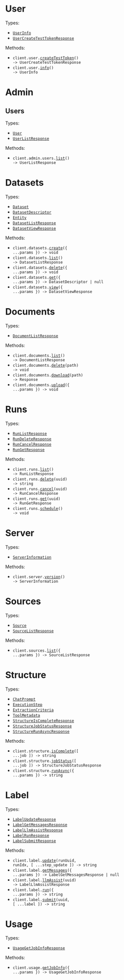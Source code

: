 # User

Types:

- <code><a href="./src/resources/user.ts">UserInfo</a></code>
- <code><a href="./src/resources/user.ts">UserCreateTestTokenResponse</a></code>

Methods:

- <code title="post /user/create_test_token">client.user.<a href="./src/resources/user.ts">createTestToken</a>() -> UserCreateTestTokenResponse</code>
- <code title="get /user/info">client.user.<a href="./src/resources/user.ts">info</a>() -> UserInfo</code>

# Admin

## Users

Types:

- <code><a href="./src/resources/admin/users.ts">User</a></code>
- <code><a href="./src/resources/admin/users.ts">UserListResponse</a></code>

Methods:

- <code title="get /admin/users/list">client.admin.users.<a href="./src/resources/admin/users.ts">list</a>() -> UserListResponse</code>

# Datasets

Types:

- <code><a href="./src/resources/datasets.ts">Dataset</a></code>
- <code><a href="./src/resources/datasets.ts">DatasetDescriptor</a></code>
- <code><a href="./src/resources/datasets.ts">Entity</a></code>
- <code><a href="./src/resources/datasets.ts">DatasetListResponse</a></code>
- <code><a href="./src/resources/datasets.ts">DatasetViewResponse</a></code>

Methods:

- <code title="post /dataset/create">client.datasets.<a href="./src/resources/datasets.ts">create</a>({ ...params }) -> void</code>
- <code title="get /dataset/list">client.datasets.<a href="./src/resources/datasets.ts">list</a>() -> DatasetListResponse</code>
- <code title="delete /dataset/delete">client.datasets.<a href="./src/resources/datasets.ts">delete</a>({ ...params }) -> void</code>
- <code title="get /dataset/info">client.datasets.<a href="./src/resources/datasets.ts">get</a>({ ...params }) -> DatasetDescriptor | null</code>
- <code title="get /dataset/view">client.datasets.<a href="./src/resources/datasets.ts">view</a>({ ...params }) -> DatasetViewResponse</code>

# Documents

Types:

- <code><a href="./src/resources/documents.ts">DocumentListResponse</a></code>

Methods:

- <code title="get /documents/list">client.documents.<a href="./src/resources/documents.ts">list</a>() -> DocumentListResponse</code>
- <code title="delete /documents/delete/{path}">client.documents.<a href="./src/resources/documents.ts">delete</a>(path) -> void</code>
- <code title="get /documents/download/{path}">client.documents.<a href="./src/resources/documents.ts">download</a>(path) -> Response</code>
- <code title="post /documents/upload">client.documents.<a href="./src/resources/documents.ts">upload</a>({ ...params }) -> void</code>

# Runs

Types:

- <code><a href="./src/resources/runs.ts">RunListResponse</a></code>
- <code><a href="./src/resources/runs.ts">RunDeleteResponse</a></code>
- <code><a href="./src/resources/runs.ts">RunCancelResponse</a></code>
- <code><a href="./src/resources/runs.ts">RunGetResponse</a></code>

Methods:

- <code title="get /runs/list">client.runs.<a href="./src/resources/runs.ts">list</a>() -> RunListResponse</code>
- <code title="post /runs/delete/{uuid}">client.runs.<a href="./src/resources/runs.ts">delete</a>(uuid) -> string</code>
- <code title="post /runs/cancel/{uuid}">client.runs.<a href="./src/resources/runs.ts">cancel</a>(uuid) -> RunCancelResponse</code>
- <code title="get /runs/get/{uuid}">client.runs.<a href="./src/resources/runs.ts">get</a>(uuid) -> RunGetResponse</code>
- <code title="post /runs/schedule">client.runs.<a href="./src/resources/runs.ts">schedule</a>() -> void</code>

# Server

Types:

- <code><a href="./src/resources/server.ts">ServerInformation</a></code>

Methods:

- <code title="get /server/version">client.server.<a href="./src/resources/server.ts">version</a>() -> ServerInformation</code>

# Sources

Types:

- <code><a href="./src/resources/sources.ts">Source</a></code>
- <code><a href="./src/resources/sources.ts">SourceListResponse</a></code>

Methods:

- <code title="get /source/get_sources">client.sources.<a href="./src/resources/sources.ts">list</a>({ ...params }) -> SourceListResponse</code>

# Structure

Types:

- <code><a href="./src/resources/structure.ts">ChatPrompt</a></code>
- <code><a href="./src/resources/structure.ts">ExecutionStep</a></code>
- <code><a href="./src/resources/structure.ts">ExtractionCriteria</a></code>
- <code><a href="./src/resources/structure.ts">ToolMetadata</a></code>
- <code><a href="./src/resources/structure.ts">StructureIsCompleteResponse</a></code>
- <code><a href="./src/resources/structure.ts">StructureJobStatusResponse</a></code>
- <code><a href="./src/resources/structure.ts">StructureRunAsyncResponse</a></code>

Methods:

- <code title="post /structure/is_complete">client.structure.<a href="./src/resources/structure.ts">isComplete</a>([ ...job ]) -> string</code>
- <code title="post /structure/job_status">client.structure.<a href="./src/resources/structure.ts">jobStatus</a>([ ...job ]) -> StructureJobStatusResponse</code>
- <code title="post /structure/run_async">client.structure.<a href="./src/resources/structure.ts">runAsync</a>({ ...params }) -> string</code>

# Label

Types:

- <code><a href="./src/resources/label.ts">LabelUpdateResponse</a></code>
- <code><a href="./src/resources/label.ts">LabelGetMessagesResponse</a></code>
- <code><a href="./src/resources/label.ts">LabelLlmAssistResponse</a></code>
- <code><a href="./src/resources/label.ts">LabelRunResponse</a></code>
- <code><a href="./src/resources/label.ts">LabelSubmitResponse</a></code>

Methods:

- <code title="post /label/update/{run_uuid}/{run_idx}">client.label.<a href="./src/resources/label.ts">update</a>(runUuid, runIdx, [ ...step_update ]) -> string</code>
- <code title="get /label/refresh">client.label.<a href="./src/resources/label.ts">getMessages</a>({ ...params }) -> LabelGetMessagesResponse | null</code>
- <code title="get /label/llm_assist/{uuid}">client.label.<a href="./src/resources/label.ts">llmAssist</a>(uuid) -> LabelLlmAssistResponse</code>
- <code title="post /label/run_async">client.label.<a href="./src/resources/label.ts">run</a>({ ...params }) -> string</code>
- <code title="post /label/submit/{uuid}">client.label.<a href="./src/resources/label.ts">submit</a>(uuid, [ ...label ]) -> string</code>

# Usage

Types:

- <code><a href="./src/resources/usage.ts">UsageGetJobInfoResponse</a></code>

Methods:

- <code title="post /usage/get_job_info">client.usage.<a href="./src/resources/usage.ts">getJobInfo</a>({ ...params }) -> UsageGetJobInfoResponse</code>
